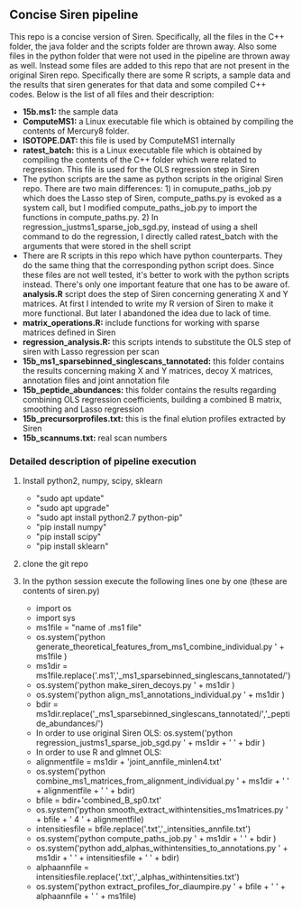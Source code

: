## Concise Siren pipeline

This repo is a concise version of Siren. Specifically, all the files in the C++ folder, the java folder and the scripts folder are thrown away. Also some files in the python folder that were not used in the pipeline are thrown away as well. Instead some files are added to this repo that are not present in the original Siren repo. Specifically there are some R scripts, a sample data and the results that siren generates for that data and some compiled C++ codes. Below is the list of all files and their description:
* **15b.ms1:** the sample data
* **ComputeMS1:** a Linux executable file which is obtained by compiling the contents of Mercury8 folder.
* **ISOTOPE.DAT:** this file is used by ComputeMS1 internally
* **ratest_batch:** this is a Linux executable file which is obtained by compiling the contents of the C++ folder which were related to regression. This file is used for the OLS regression step in Siren
* The python scripts are the same as python scripts in the original Siren repo. There are two main differences: 1) in comupute_paths_job.py which does the Lasso step of Siren, compute_paths.py is evoked as a system call, but I modified compute_paths_job.py to import the functions in compute_paths.py. 2) In regression_justms1_sparse_job_sgd.py, instead of using a shell command to do the regression, I directly called ratest_batch with the arguments that were stored in the shell script
* There are R scripts in this repo which have python counterparts. They do the same thing that the corresponding python script does. Since these files are not well tested, it's better to work with the python scripts instead. There's only one important feature that one has to be aware of. **analysis.R** script does the step of Siren concerning generating X and Y matrices. At first I intended to write my R version of Siren to make it more functional. But later I abandoned the idea due to lack of time.
* **matrix_operations.R:** include functions for working with sparse matrices defined in Siren
* **regression_analysis.R:** this scripts intends to substitute the OLS step of siren with Lasso regression per scan
* **15b_ms1_sparsebinned_singlescans_tannotated:** this folder contains the results concerning making X and Y matrices, decoy X matrices, annotation files and joint annotation file
* **15b_peptide_abundances:** this folder contains the results regarding combining OLS regression coefficients, building a combined B matrix, smoothing and Lasso regression
* **15b_precursorprofiles.txt:** this is the final elution profiles extracted by Siren
* **15b_scannums.txt:** real scan numbers

### Detailed description of pipeline execution

1. Install python2, numpy, scipy, sklearn
    * "sudo apt update"
    * "sudo apt upgrade"
    * "sudo apt install python2.7 python-pip"
    * "pip install numpy"
    * "pip install scipy"
    * "pip install sklearn"

2. clone the git repo

3. In the python session execute the following lines one by one (these are contents of siren.py)
    * import os
    * import sys
    * ms1file = "name of .ms1 file"
    * os.system('python generate_theoretical_features_from_ms1_combine_individual.py ' + ms1file )
    * ms1dir = ms1file.replace('.ms1','_ms1_sparsebinned_singlescans_tannotated/')
    * os.system('python make_siren_decoys.py ' + ms1dir )
    * os.system('python align_ms1_annotations_individual.py ' + ms1dir )
    * bdir = ms1dir.replace('_ms1_sparsebinned_singlescans_tannotated/','_peptide_abundances/')
    * In order to use original Siren OLS: os.system('python regression_justms1_sparse_job_sgd.py ' + ms1dir + ' ' + bdir )
    * In order to use R and glmnet OLS:
    * alignmentfile = ms1dir + 'joint_annfile_minlen4.txt'
    * os.system('python combine_ms1_matrices_from_alignment_individual.py ' + ms1dir + ' ' + alignmentfile + ' ' + bdir)
    * bfile = bdir+'combined_B_sp0.txt'
    * os.system('python smooth_extract_withintensities_ms1matrices.py ' + bfile + ' 4 ' + alignmentfile) 
    * intensitiesfile =  bfile.replace('.txt','_intensities_annfile.txt')
    * os.system('python compute_paths_job.py ' + ms1dir + ' ' + bdir )
    * os.system('python add_alphas_withintensities_to_annotations.py ' + ms1dir + ' ' + intensitiesfile + ' ' + bdir) 
    * alphaannfile = intensitiesfile.replace('.txt','_alphas_withintensities.txt')
    * os.system('python extract_profiles_for_diaumpire.py ' + bfile + ' ' + alphaannfile + ' ' + ms1file)